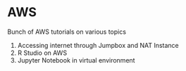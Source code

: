 # AWS
Bunch of AWS tutorials on various topics

1. Accessing internet through Jumpbox and NAT Instance
2. R Studio on AWS
3. Jupyter Notebook in virtual environment
